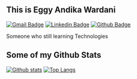 ## This is Eggy Andika Wardani
[![Gmail Badge](https://img.shields.io/badge/-eggyandikawardani@gmail.com-c14438?style=flat&logo=Gmail&logoColor=white&link=mailto:eggyandikawardani@gmail.com)](mailto:eggyandikawardani@gmail.com) 
[![Linkedin Badge](https://img.shields.io/badge/-eggywardani-0072b1?style=flat&logo=Linkedin&logoColor=white&link=https://www.linkedin.com/in/eggywardani/)](https://www.linkedin.com/in/eggywardani/) [![Github Badge](https://img.shields.io/badge/-eggywardani-grey?style=flat&logo=github&logoColor=white&link=https://github.com/eggywardani/)](https://www.github.com/eggywardani/) <p align='left'>Someone who still learning Technologies</p>

## Some of my Github Stats
[![Github stats](https://github-readme-stats.vercel.app/api?username=eggywardani&show_icons=true&include_all_commits=true&theme=algolia)](https://github.com/eggywardani/github-readme-stats)
[![Top Langs](https://github-readme-stats.vercel.app/api/top-langs/?username=eggywardani&layout=compact&theme=algolia)](https://github.com/eggywardani/github-readme-stats)



<!--
**eggywardani/eggywardani** is a ✨ _special_ ✨ repository because its `README.md` (this file) appears on your GitHub profile.

Here are some ideas to get you started:

- 🔭 I’m currently working on ...
- 🌱 I’m currently learning ...
- 👯 I’m looking to collaborate on ...
- 🤔 I’m looking for help with ...
- 💬 Ask me about ...
- 📫 How to reach me: ...
- 😄 Pronouns: ...
- ⚡ Fun fact: ...
-->

